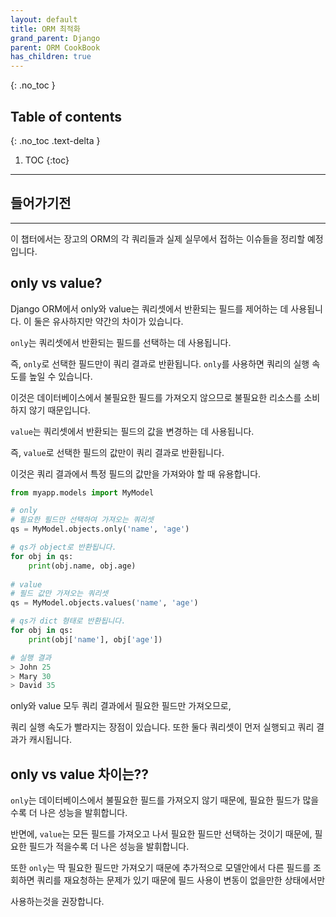 ```yaml
---
layout: default
title: ORM 최적화
grand_parent: Django
parent: ORM CookBook
has_children: true
---
```

{: .no_toc }

## Table of contents
{: .no_toc .text-delta }

1. TOC
{:toc}
---

## 들어가기전
---
이 챕터에서는 장고의 ORM의 각 쿼리들과 실제 실무에서 접하는 이슈들을 정리할 예정입니다.

## only vs value?

Django ORM에서 only와 value는 쿼리셋에서 반환되는 필드를 제어하는 데 사용됩니다. 이 둘은 유사하지만 약간의 차이가 있습니다.

`only`는 쿼리셋에서 반환되는 필드를 선택하는 데 사용됩니다. 

즉, `only`로 선택한 필드만이 쿼리 결과로 반환됩니다. `only`를 사용하면 쿼리의 실행 속도를 높일 수 있습니다. 

이것은 데이터베이스에서 불필요한 필드를 가져오지 않으므로 불필요한 리소스를 소비하지 않기 때문입니다.

`value`는 쿼리셋에서 반환되는 필드의 값을 변경하는 데 사용됩니다. 

즉, `value`로 선택한 필드의 값만이 쿼리 결과로 반환됩니다. 

이것은 쿼리 결과에서 특정 필드의 값만을 가져와야 할 때 유용합니다.

```python
from myapp.models import MyModel

# only
# 필요한 필드만 선택하여 가져오는 쿼리셋
qs = MyModel.objects.only('name', 'age')

# qs가 object로 반환됩니다.
for obj in qs:
    print(obj.name, obj.age)
    
# value
# 필드 값만 가져오는 쿼리셋
qs = MyModel.objects.values('name', 'age')

# qs가 dict 형태로 반환됩니다.
for obj in qs:
    print(obj['name'], obj['age'])

# 실행 결과
> John 25
> Mary 30
> David 35
```
only와 value 모두 쿼리 결과에서 필요한 필드만 가져오므로, 

쿼리 실행 속도가 빨라지는 장점이 있습니다. 또한 둘다 쿼리셋이 먼저 실행되고 쿼리 결과가 캐시됩니다.

## only vs value 차이는??

`only`는 데이터베이스에서 불필요한 필드를 가져오지 않기 때문에, 필요한 필드가 많을수록 더 나은 성능을 발휘합니다.  

반면에, `value`는 모든 필드를 가져오고 나서 필요한 필드만 선택하는 것이기 때문에, 필요한 필드가 적을수록 더 나은 성능을 발휘합니다.

또한 `only`는 딱 필요한 필드만 가져오기 때문에 추가적으로 모델안에서 다른 필드를 조회하면 쿼리를 재요청하는 문제가 있기 때문에 필드 사용이 변동이 없을만한 상태에서만

사용하는것을 권장합니다.